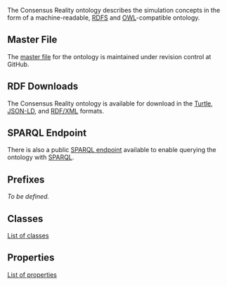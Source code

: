 The Consensus Reality ontology describes the simulation concepts in the form
of a machine-readable,
[RDFS](https://github.com/conreality/consensus/wiki/Glossary#rdfs) and
[OWL](https://github.com/conreality/consensus/wiki/Glossary#owl)-compatible
ontology.

Master File
-----------

The [master file](https://github.com/conreality/consensus/blob/master/etc/rdf/ontology.ttl)
for the ontology is maintained under revision control at GitHub.

RDF Downloads
-------------

The Consensus Reality ontology is available for download in the
[Turtle](http://dydra.com/consensus/ontology.ttl),
[JSON-LD](http://dydra.com/consensus/ontology.jsonld), and
[RDF/XML](http://dydra.com/consensus/ontology.rdf) formats.

SPARQL Endpoint
---------------

There is also a public [SPARQL endpoint](http://dydra.com/consensus/ontology/sparql)
available to enable querying the ontology with
[SPARQL](https://github.com/conreality/consensus/wiki/Glossary#sparql).

Prefixes
--------

*To be defined.*

Classes
-------

[List of classes](http://dydra.com/consensus/ontology/classes.html)

Properties
----------

[List of properties](http://dydra.com/consensus/ontology/properties.html)
